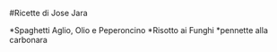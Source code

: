 #Ricette di Jose Jara

*Spaghetti Aglio, Olio e Peperoncino
*Risotto ai Funghi
*pennette alla carbonara

